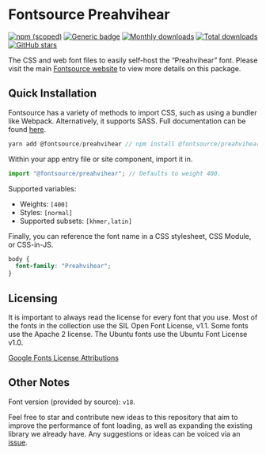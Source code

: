 # Fontsource Preahvihear

[![npm (scoped)](https://img.shields.io/npm/v/@fontsource/preahvihear?color=brightgreen)](https://www.npmjs.com/package/@fontsource/preahvihear) [![Generic badge](https://img.shields.io/badge/fontsource-passing-brightgreen)](https://github.com/fontsource/fontsource) [![Monthly downloads](https://badgen.net/npm/dm/@fontsource/preahvihear)](https://github.com/fontsource/fontsource) [![Total downloads](https://badgen.net/npm/dt/@fontsource/preahvihear)](https://github.com/fontsource/fontsource) [![GitHub stars](https://img.shields.io/github/stars/fontsource/fontsource.svg?style=social&label=Star)](https://github.com/fontsource/fontsource/stargazers)

The CSS and web font files to easily self-host the “Preahvihear” font. Please visit the main [Fontsource website](https://fontsource.org/fonts/preahvihear) to view more details on this package.

## Quick Installation

Fontsource has a variety of methods to import CSS, such as using a bundler like Webpack. Alternatively, it supports SASS. Full documentation can be found [here](https://fontsource.org/docs/introduction).

```javascript
yarn add @fontsource/preahvihear // npm install @fontsource/preahvihear
```

Within your app entry file or site component, import it in.

```javascript
import "@fontsource/preahvihear"; // Defaults to weight 400.
```

Supported variables:

- Weights: `[400]`
- Styles: `[normal]`
- Supported subsets: `[khmer,latin]`

Finally, you can reference the font name in a CSS stylesheet, CSS Module, or CSS-in-JS.

```css
body {
  font-family: "Preahvihear";
}
```

## Licensing

It is important to always read the license for every font that you use.
Most of the fonts in the collection use the SIL Open Font License, v1.1. Some fonts use the Apache 2 license. The Ubuntu fonts use the Ubuntu Font License v1.0.

[Google Fonts License Attributions](https://fonts.google.com/attribution)

## Other Notes

Font version (provided by source): `v18`.

Feel free to star and contribute new ideas to this repository that aim to improve the performance of font loading, as well as expanding the existing library we already have. Any suggestions or ideas can be voiced via an [issue](https://github.com/fontsource/fontsource/issues).

